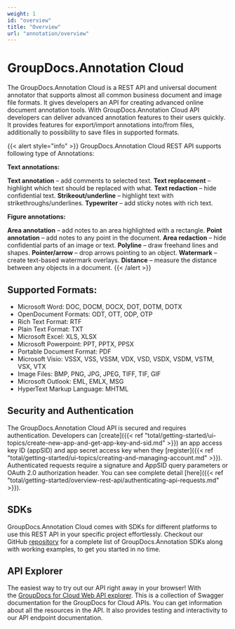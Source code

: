 ```yaml
---
weight: 1
id: "overview"
title: "Overview"
url: "annotation/overview"
---
```







# GroupDocs.Annotation Cloud #

The GroupDocs.Annotation Cloud is a REST API and universal document annotator that supports almost all common business document and image file formats. It gives developers an API for creating advanced online document annotation tools. With GroupDocs.Annotation Cloud API developers can deliver advanced annotation features to their users quickly. It provides features for export/import annotations into/from files, additionally to possibility to save files in supported formats.

{{< alert style="info" >}}
GroupDocs.Annotation Cloud REST API supports following type of Annotations:

**Text annotations:**

**Text annotation** – add comments to selected text.
**Text replacement** – highlight which text should be replaced with what.
**Text redaction** – hide confidential text.
**Strikeout/underline** – highlight text with strikethroughs/underlines.
**Typewriter** – add sticky notes with rich text.

**Figure annotations:**

**Area annotation** – add notes to an area highlighted with a rectangle.
**Point annotation** – add notes to any point in the document.
**Area redaction** – hide confidential parts of an image or text.
**Polyline** – draw freehand lines and shapes.
**Pointer/arrow** – drop arrows pointing to an object.
**Watermark** – create text-based watermark overlays.
**Distance** – measure the distance between any objects in a document.
{{< /alert >}}


## Supported Formats: ##

* Microsoft Word: DOC, DOCM, DOCX, DOT, DOTM, DOTX 
* OpenDocument Formats: ODT, OTT, ODP, OTP
* Rich Text Format: RTF
* Plain Text Format: TXT
* Microsoft Excel: XLS, XLSX
* Microsoft Powerpoint: PPT, PPTX, PPSX
* Portable Document Format: PDF
* Microsoft Visio: VSSX, VSS, VSSM, VDX, VSD, VSDX, VSDM, VSTM, VSX, VTX
* Image Files: BMP, PNG, JPG, JPEG, TIFF, TIF, GIF
* Microsoft Outlook: EML, EMLX, MSG
* HyperText Markup Language: MHTML

## Security and Authentication ##

The GroupDocs.Annotation Cloud API is secured and requires authentication. Developers can [create]({{< ref "total/getting-started/ui-topics/create-new-app-and-get-app-key-and-sid.md" >}}) an app access key ID (appSID) and app secret access key when they [register]({{< ref "total/getting-started/ui-topics/creating-and-managing-account.md" >}}). Authenticated requests require a signature and AppSID query parameters or OAuth 2.0 authorization header. You can see complete detail [here]({{< ref "total/getting-started/overview-rest-api/authenticating-api-requests.md" >}}).

## SDKs ##

GroupDocs.Annotation Cloud comes with SDKs for different platforms to use this REST API in your specific project effortlessly. Checkout our GitHub [repository](https://github.com/groupdocs-annotation-cloud) for a complete list of GroupDocs.Annotation SDKs along with working examples, to get you started in no time. 

## API Explorer ##

The easiest way to try out our API right away in your browser! With the [GroupDocs for Cloud Web API explorer](https://apireference.groupdocs.cloud/annotation/). This is a collection of Swagger documentation for the GroupDocs for Cloud APIs. You can get information about all the resources in the API. It also provides testing and interactivity to our API endpoint documentation.

 